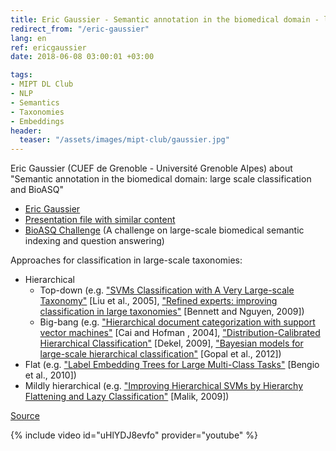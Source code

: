 ```yaml
---
title: Eric Gaussier - Semantic annotation in the biomedical domain - large scale classification and BioASQ
redirect_from: "/eric-gaussier"
lang: en
ref: ericgaussier
date: 2018-06-08 03:00:01 +03:00

tags:
- MIPT DL Club
- NLP
- Semantics
- Taxonomies
- Embeddings
header:
  teaser: "/assets/images/mipt-club/gaussier.jpg"
---
```


Eric Gaussier (CUEF de Grenoble - Université Grenoble Alpes) about "Semantic annotation in the biomedical domain: large scale classification and BioASQ"

- [Eric Gaussier](http://ama.liglab.fr/~gaussier/)
- [Presentation file with similar content](http://statlearn.sfds.asso.fr/wp-content/uploads/2015/04/3-Gaussier.pdf)
- [BioASQ Challenge](http://bioasq.org/participate/challenges) (A challenge on large-scale biomedical semantic indexing and question answering)

Approaches for classification in large-scale taxonomies:
* Hierarchical
  - Top-down (e.g. ["SVMs Classification with A Very Large-scale Taxonomy"](http://citeseerx.ist.psu.edu/viewdoc/download?doi=10.1.1.72.1506&rep=rep1&type=pdf) [Liu et al., 2005], ["Refined experts: improving classification in large taxonomies"](http://www.cs.cornell.edu/~nhnguyen/refined_experts.pdf) [Bennett and Nguyen, 2009])
  - Big-bang (e.g. ["Hierarchical document categorization with support vector machines"](https://dl.acm.org/citation.cfm?id=1031186) [Cai and Hofman , 2004], ["Distribution-Calibrated Hierarchical Classification"](https://papers.nips.cc/paper/3629-distribution-calibrated-hierarchical-classification.pdf) [Dekel, 2009], ["Bayesian models for large-scale hierarchical classification"](https://www.researchgate.net/publication/290780111_Bayesian_models_for_large-scale_hierarchical_classification) [Gopal et al., 2012])
* Flat (e.g. ["Label Embedding Trees for Large Multi-Class Tasks"](https://papers.nips.cc/paper/4027-label-embedding-trees-for-large-multi-class-tasks.pdf) [Bengio et al., 2010])
* Mildly hierarchical (e.g. ["Improving Hierarchical SVMs by Hierarchy Flattening and Lazy Classification"](http://citeseerx.ist.psu.edu/viewdoc/download?doi=10.1.1.628.5478&rep=rep1&type=pdf) [Malik, 2009])

[Source](https://mipt.ru/education/departments/fpmi/events/erik_gose_semanticheskoe_annotirovanie_i_voprosno_otvetnye_sistemy_bioasq)

{% include video id="uHlYDJ8evfo" provider="youtube" %}
